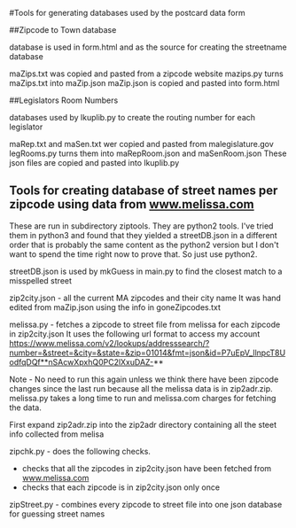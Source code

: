 #Tools for generating databases used by the postcard data form

##Zipcode to Town database

database is used in form.html and as the source for creating the streetname database

maZips.txt was copied and pasted from a zipcode website
mazips.py turns maZips.txt into maZip.json
maZip.json is copied and pasted into form.html

##Legislators Room Numbers

databases used by lkuplib.py to create the routing number for each legislator

maRep.txt and maSen.txt wer copied and pasted from malegislature.gov
legRooms.py turns them into maRepRoom.json and maSenRoom.json
These json files are copied and pasted into lkuplib.py

## Tools for creating database of street names per zipcode using data from www.melissa.com
These are run in subdirectory ziptools. They are python2 tools. I've tried them in python3 and found that they yielded a streetDB.json in a different order that is probably the same content as the python2 version but I don't want to spend the time right now to prove that. So just use python2.

streetDB.json is used by mkGuess in main.py to find the closest match to a misspelled street

zip2city.json - all the current MA zipcodes and their city name
It was hand edited from maZip.json using the info in goneZipcodes.txt

melissa.py - fetches a zipcode to street file from melissa for each zipcode in zip2city.json
It uses the following url format to access my account
https://www.melissa.com/v2/lookups/addresssearch/?number=&street=&city=&state=&zip=01014&fmt=json&id=P7uEpV_llnpcT8UodfqDQf**nSAcwXpxhQ0PC2lXxuDAZ-**

Note - No need to run this again unless we think there have been zipcode changes since the last run because all the melissa data is in zip2adr.zip. melissa.py takes a long time to run and melissa.com charges for fetching the data.

First expand zip2adr.zip into the zip2adr directory containing all the steet info collected from melisa

zipchk.py - does the following checks.
  - checks that all the zipcodes in zip2city.json have been fetched from www.melissa.com
  - checks that each zipcode is in zip2city.json only once

zipStreet.py - combines every zipcode to street file into one json database for guessing street names
